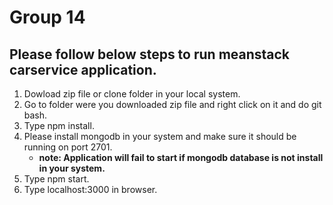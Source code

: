 # Group 14
## Please follow below steps to run meanstack carservice application.

1) Dowload zip file or clone folder in your local system.
2) Go to folder were you downloaded zip file and right click on it
   and do git bash.
3) Type npm install.
4) Please install mongodb in your system and make sure it should be 
   running on port 2701.
   * **note: Application will fail to start if mongodb database is not install in your system.**
5) Type npm start.
6) Type localhost:3000 in browser.
